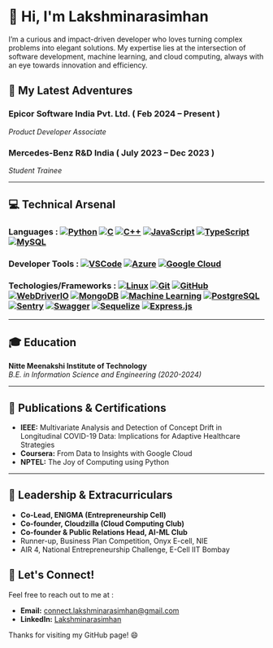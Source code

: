 # 👋 Hi, I'm Lakshminarasimhan

I’m a curious and impact-driven developer who loves turning complex problems into elegant solutions. My expertise lies at the intersection of software development, machine learning, and cloud computing, always with an eye towards innovation and efficiency.  

## 🚀 My Latest Adventures

### Epicor Software India Pvt. Ltd. ( Feb 2024 – Present )  
*Product Developer Associate*

### Mercedes-Benz R&D India ( July 2023 – Dec 2023 )  
*Student Trainee*

---

## 💻 Technical Arsenal

### Languages : [![Python](https://img.shields.io/badge/Python-3776AB?style=flat&logo=python&logoColor=white)](https://github.com/your-profile) [![C](https://img.shields.io/badge/C-A8B9CC?style=flat&logo=c&logoColor=white)](https://github.com/your-profile) [![C++](https://img.shields.io/badge/C%2B%2B-00599C?style=flat&logo=c%2B%2B&logoColor=white)](https://github.com/your-profile) [![JavaScript](https://img.shields.io/badge/JavaScript-F7DF1E?style=flat&logo=javascript&logoColor=black)](https://github.com/your-profile) [![TypeScript](https://img.shields.io/badge/TypeScript-3178C6?style=flat&logo=typescript&logoColor=white)](https://github.com/your-profile) [![MySQL](https://img.shields.io/badge/MySQL-4479A1?style=flat&logo=mysql&logoColor=white)](https://github.com/your-profile)

### Developer Tools : [![VSCode](https://img.shields.io/badge/VS%20Code-007ACC?style=flat&logo=visualstudiocode&logoColor=white)](https://github.com/your-profile) [![Azure](https://img.shields.io/badge/Azure-0078D4?style=flat&logo=microsoftazure&logoColor=white)](https://github.com/your-profile) [![Google Cloud](https://img.shields.io/badge/Google%20Cloud-4285F4?style=flat&logo=googlecloud&logoColor=white)](https://github.com/your-profile)


### Techologies/Frameworks : [![Linux](https://img.shields.io/badge/Linux-FCC624?style=flat&logo=linux&logoColor=black)](https://github.com/your-profile) [![Git](https://img.shields.io/badge/Git-F05032?style=flat&logo=git&logoColor=white)](https://github.com/your-profile) [![GitHub](https://img.shields.io/badge/GitHub-181717?style=flat&logo=github&logoColor=white)](https://github.com/your-profile) [![WebDriverIO](https://img.shields.io/badge/WebDriverIO-EA5906?style=flat&logo=webdriverio&logoColor=white)](https://github.com/your-profile) [![MongoDB](https://img.shields.io/badge/MongoDB-47A248?style=flat&logo=mongodb&logoColor=white)](https://github.com/your-profile) [![Machine Learning](https://img.shields.io/badge/Machine%20Learning-FF6F00?style=flat&logo=tensorflow&logoColor=white)](https://github.com/your-profile) [![PostgreSQL](https://img.shields.io/badge/PostgreSQL-336791?style=flat&logo=postgresql&logoColor=white)](https://github.com/your-profile) [![Sentry](https://img.shields.io/badge/Sentry-362D59?style=flat&logo=sentry&logoColor=white)](https://github.com/your-profile) [![Swagger](https://img.shields.io/badge/Swagger-85EA2D?style=flat&logo=swagger&logoColor=black)](https://github.com/your-profile) [![Sequelize](https://img.shields.io/badge/Sequelize-52B0E7?style=flat&logo=sequelize&logoColor=white)](https://github.com/your-profile) [![Express.js](https://img.shields.io/badge/Express.js-000000?style=flat&logo=express&logoColor=white)](https://github.com/your-profile)

---

## 🎓 Education

**Nitte Meenakshi Institute of Technology** \
*B.E. in Information Science and Engineering (2020-2024)*

---

## 📄 Publications & Certifications

* **IEEE:** Multivariate Analysis and Detection of Concept Drift in Longitudinal COVID-19 Data: Implications for Adaptive Healthcare Strategies
* **Coursera:** From Data to Insights with Google Cloud
* **NPTEL:** The Joy of Computing using Python

---

## 👑 Leadership & Extracurriculars

* **Co-Lead, ENIGMA (Entrepreneurship Cell)**
* **Co-founder, Cloudzilla (Cloud Computing Club)**
* **Co-founder & Public Relations Head, AI-ML Club** 
* Runner-up, Business Plan Competition, Onyx E-cell, NIE
* AIR 4, National Entrepreneurship Challenge, E-Cell IIT Bombay


## 🔗 Let's Connect!
Feel free to reach out to me at :

* **Email:**  connect.lakshminarasimhan@gmail.com
* **LinkedIn:** [Lakshminarasimhan](https://www.linkedin.com/in/lakshminarasimhan-p-s)

Thanks for visiting my GitHub page! 😄